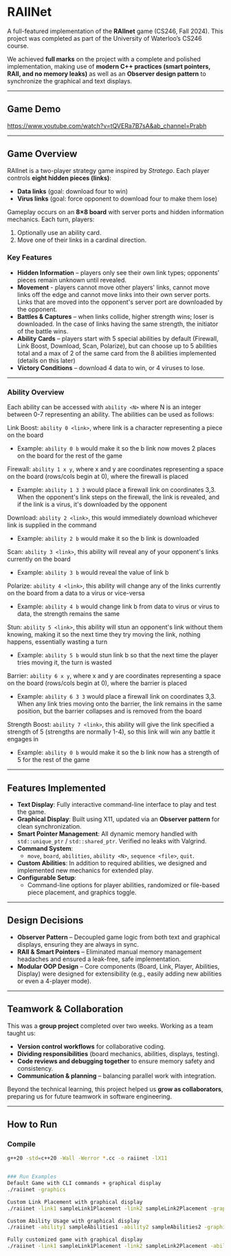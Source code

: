 # RAIINet  

A full-featured implementation of the **RAIInet** game (CS246, Fall 2024). This project was completed as part of the University of Waterloo’s CS246 course.  

We achieved **full marks** on the project with a complete and polished implementation, making use of **modern C++ practices (smart pointers, RAII, and no memory leaks)** as well as an **Observer design pattern** to synchronize the graphical and text displays.  

---

## Game Demo
https://www.youtube.com/watch?v=tQVERa7B7sA&ab_channel=Prabh

---

## Game Overview  

RAIInet is a two-player strategy game inspired by *Stratego*. Each player controls **eight hidden pieces (links)**:  
- **Data links** (goal: download four to win)  
- **Virus links** (goal: force opponent to download four to make them lose)  

Gameplay occurs on an **8×8 board** with server ports and hidden information mechanics. Each turn, players:  
1. Optionally use an ability card.  
2. Move one of their links in a cardinal direction.  

### Key Features
- **Hidden Information** – players only see their own link types; opponents’ pieces remain unknown until revealed.
- **Movement** - players cannot move other players' links, cannot move links off the edge and cannot move links into their own server ports. Links that are moved into the opponent's server port are downloaded by the opponent.
- **Battles & Captures** – when links collide, higher strength wins; loser is downloaded. In the case of links having the same strength, the initiator of the battle wins.
- **Ability Cards** – players start with 5 special abilities by default (Firewall, Link Boost, Download, Scan, Polarize), but can choose up to 5 abilities total and a max of 2 of the same card from the 8 abilities implemented (details on this later)
- **Victory Conditions** – download 4 data to win, or 4 viruses to lose.  

---

### Ability Overview
Each ability can be accessed with `ability <N>` where N is an integer between 0-7 representing an ability. The abilities can be used as follows:

Link Boost: `ability 0 <link>`, where link is a character representing a piece on the board
- Example: `ability 0 b` would make it so the b link now moves 2 places on the board for the rest of the game

Firewall: `ability 1 x y`, where x and y are coordinates representing a space on the board (rows/cols begin at 0), where the firewall is placed
- Example: `ability 1 3 3` would place a firewall link on coordinates 3,3. When the opponent's link steps on the firewall, the link is revealed, and if the link is a virus, it's downloaded by the opponent

Download: `ability 2 <link>`, this would immediately download whichever link is supplied in the command
- Example: `ability 2 b` would make it so the b link is downloaded

Scan: `ability 3 <link>`, this ability will reveal any of your opponent's links currently on the board
- Example: `ability 3 b` would reveal the value of link b

Polarize: `ability 4 <link>`, this ability will change any of the links currently on the board from a data to a virus or vice-versa
- Example: `ability 4 b` would change link b from data to virus or virus to data, the strength remains the same

Stun: `ability 5 <link>`, this ability will stun an opponent's link without them knowing, making it so the next time they try moving the link, nothing happens, essentially wasting a turn
- Example: `ability 5 b` would stun link b so that the next time the player tries moving it, the turn is wasted

Barrier: `ability 6 x y`, where x and y are coordinates representing a space on the board (rows/cols begin at 0), where the barrier is placed
- Example: `ability 6 3 3` would place a firewall link on coordinates 3,3. When any link tries moving onto the barrier, the link remains in the same position, but the barrier collapses and is removed from the board

Strength Boost: `ability 7 <link>`, this ability will give the link specified a strength of 5 (strengths are normally 1-4), so this link will win any battle it engages in
- Example: `ability 0 b` would make it so the b link now has a strength of 5 for the rest of the game

---

## Features Implemented  

- **Text Display**: Fully interactive command-line interface to play and test the game.  
- **Graphical Display**: Built using X11, updated via an **Observer pattern** for clean synchronization.  
- **Smart Pointer Management**: All dynamic memory handled with `std::unique_ptr` / `std::shared_ptr`. Verified no leaks with Valgrind.  
- **Command System**:  
  - `move`, `board`, `abilities`, `ability <N>`, `sequence <file>`, `quit`.  
- **Custom Abilities**: In addition to required abilities, we designed and implemented new mechanics for extended play.  
- **Configurable Setup**:  
  - Command-line options for player abilities, randomized or file-based piece placement, and graphics toggle.  

---

## Design Decisions  

- **Observer Pattern** – Decoupled game logic from both text and graphical displays, ensuring they are always in sync.  
- **RAII & Smart Pointers** – Eliminated manual memory management headaches and ensured a leak-free, safe implementation.  
- **Modular OOP Design** – Core components (Board, Link, Player, Abilities, Display) were designed for extensibility (e.g., easily adding new abilities or even a 4-player mode).  

---

## Teamwork & Collaboration  

This was a **group project** completed over two weeks. Working as a team taught us:  
- **Version control workflows** for collaborative coding.  
- **Dividing responsibilities** (board mechanics, abilities, displays, testing).  
- **Code reviews and debugging together** to ensure memory safety and consistency.  
- **Communication & planning** – balancing parallel work with integration.  

Beyond the technical learning, this project helped us **grow as collaborators**, preparing us for future teamwork in software engineering.  

---

## How to Run  

### Compile  
```bash
g++20 -std=c++20 -Wall -Werror *.cc -o raiinet -lX11


### Run Examples
Default Game with CLI commands + graphical display
./raiinet -graphics

Custom Link Placement with graphical display
./raiinet -link1 sampleLink1Placement -link2 sampleLink2Placement -graphics

Custom Ability Usage with graphical display
./raiinet -ability1 sampleAbilities1 -ability2 sampleAbilities2 -graphics

Fully customized game with graphical display
./raiinet -link1 sampleLink1Placement -link2 sampleLink2Placement -ability1 sampleAbilities1 -ability2 sampleAbilities2 -graphics




